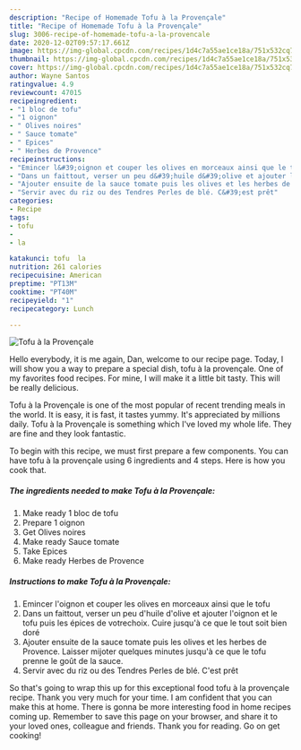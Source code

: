 ```yaml
---
description: "Recipe of Homemade Tofu à la Provençale"
title: "Recipe of Homemade Tofu à la Provençale"
slug: 3006-recipe-of-homemade-tofu-a-la-provencale
date: 2020-12-02T09:57:17.661Z
image: https://img-global.cpcdn.com/recipes/1d4c7a55ae1ce18a/751x532cq70/tofu-a-la-provencale-photo-principale-de-la-recette.jpg
thumbnail: https://img-global.cpcdn.com/recipes/1d4c7a55ae1ce18a/751x532cq70/tofu-a-la-provencale-photo-principale-de-la-recette.jpg
cover: https://img-global.cpcdn.com/recipes/1d4c7a55ae1ce18a/751x532cq70/tofu-a-la-provencale-photo-principale-de-la-recette.jpg
author: Wayne Santos
ratingvalue: 4.9
reviewcount: 47015
recipeingredient:
- "1 bloc de tofu"
- "1 oignon"
- " Olives noires"
- " Sauce tomate"
- " Epices"
- " Herbes de Provence"
recipeinstructions:
- "Emincer l&#39;oignon et couper les olives en morceaux ainsi que le tofu"
- "Dans un faittout, verser un peu d&#39;huile d&#39;olive et ajouter l&#39;oignon et le tofu puis les épices de votrechoix. Cuire jusqu&#39;à ce que le tout soit bien doré"
- "Ajouter ensuite de la sauce tomate puis les olives et les herbes de Provence. Laisser mijoter quelques minutes jusqu&#39;à ce que le tofu prenne le goût de la sauce."
- "Servir avec du riz ou des Tendres Perles de blé. C&#39;est prêt"
categories:
- Recipe
tags:
- tofu
- 
- la

katakunci: tofu  la 
nutrition: 261 calories
recipecuisine: American
preptime: "PT13M"
cooktime: "PT40M"
recipeyield: "1"
recipecategory: Lunch

---
```



![Tofu à la Provençale](https://img-global.cpcdn.com/recipes/1d4c7a55ae1ce18a/751x532cq70/tofu-a-la-provencale-photo-principale-de-la-recette.jpg)

Hello everybody, it is me again, Dan, welcome to our recipe page. Today, I will show you a way to prepare a special dish, tofu à la provençale. One of my favorites food recipes. For mine, I will make it a little bit tasty. This will be really delicious.



Tofu à la Provençale is one of the most popular of recent trending meals in the world. It is easy, it is fast, it tastes yummy. It's appreciated by millions daily. Tofu à la Provençale is something which I've loved my whole life. They are fine and they look fantastic.


To begin with this recipe, we must first prepare a few components. You can have tofu à la provençale using 6 ingredients and 4 steps. Here is how you cook that.

<!--inarticleads1-->

##### The ingredients needed to make Tofu à la Provençale:

1. Make ready 1 bloc de tofu
1. Prepare 1 oignon
1. Get  Olives noires
1. Make ready  Sauce tomate
1. Take  Epices
1. Make ready  Herbes de Provence




<!--inarticleads2-->

##### Instructions to make Tofu à la Provençale:

1. Emincer l&#39;oignon et couper les olives en morceaux ainsi que le tofu
1. Dans un faittout, verser un peu d&#39;huile d&#39;olive et ajouter l&#39;oignon et le tofu puis les épices de votrechoix. Cuire jusqu&#39;à ce que le tout soit bien doré
1. Ajouter ensuite de la sauce tomate puis les olives et les herbes de Provence. Laisser mijoter quelques minutes jusqu&#39;à ce que le tofu prenne le goût de la sauce.
1. Servir avec du riz ou des Tendres Perles de blé. C&#39;est prêt




So that's going to wrap this up for this exceptional food tofu à la provençale recipe. Thank you very much for your time. I am confident that you can make this at home. There is gonna be more interesting food in home recipes coming up. Remember to save this page on your browser, and share it to your loved ones, colleague and friends. Thank you for reading. Go on get cooking!
